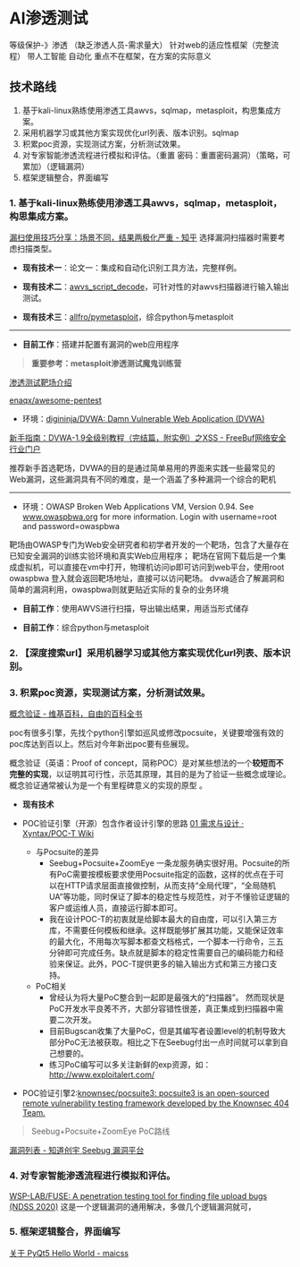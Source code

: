 # AI渗透测试

等级保护-》渗透
（缺乏渗透人员-需求量大）
针对web的适应性框架（完整流程）
带人工智能 自动化
重点不在框架，在方案的实际意义

## 技术路线

1. 基于kali-linux熟练使用渗透工具awvs，sqlmap，metasploit，构思集成方案。
2. 采用机器学习或其他方案实现优化url列表、版本识别。sqlmap
3. 积累poc资源，实现测试方案，分析测试效果。
4. 对专家智能渗透流程进行模拟和评估。（重置 密码：重置密码漏洞）（策略，可累加）（逻辑漏洞）
5. 框架逻辑整合，界面编写
  
<!-- 
GUI搭建与逻辑整合：分级抽象渗透框架的搭建

> 受到xyntax设计思路启发。[01 需求与设计 · Xyntax/POC-T Wiki](https://github.com/Xyntax/POC-T/wiki/01-%E9%9C%80%E6%B1%82%E4%B8%8E%E8%AE%BE%E8%AE%A1)

渗透攻击已经拥有了如此之多的**PoC资源**，以及繁多的**现成框架**，为何还需要我们的框架呢？

首先，所谓PoC，就是一个渗透概念的基础实例。不是将所有PoC整合就是完美的扫描器，而是必须与框架结合，统一使用才能发挥出“量变引起质变”的效果。因此，PoC通常需要一定程度的**基于框架的二次开发**。

现有的框架基本覆盖了渗透测试的所有需求，但每一个框架都有其局限性，所以维护一个**兼容性好**，**扩展潜力强**，并且**开发思路清晰**的框架是有意义的。几乎所有的渗透框架（msf[yes]...）都支持扩展插件，来保证框架的扩展性。框架对插件和模块的调用构成了框架的**实例**。

然而所有框架都存在矛盾，为了保证扩展插件的质量，框架一般会给出复杂的文档格式要求（Pocsuite[yes],msf[unknown]...），格式的限制增加了插件开发的成本，也增加了实例的使用成本。使得一些简易的PoC无法很快的融入框架。

而我们这套框架的优势便在于**覆盖了渗透测试实例的每个级别**。从低到高分别是代码级，专一框架级，多功能框架级，以及最高的OS发行版本级。一般框架所支持的插件与实例都是局限在某一级别。我们的框架（希望实现）对从代码级到多功能框架级的实例都能有较好的支持。

在低层次级，给插件最大的自由度，不需要继承框架中的模块，只需要读取最基本的输入。保证渗透工程师能够高效快速编写测试简易的PoC。
同时在高层次级，不仅能提供高可靠性的模块以及现成框架接口，保证插件的稳定性。在面向非专业用户，高层次的应用插件提供的实例也有足够的易用性。

总结，安全技术人员经常会遇到不同层次的需求，本框架（希望实现）对从代码级到多功能框架级的渗透测试实例都能有较好的支持。安全技术人员在使用本框架进行渗透测试实践的时候，可以根据需求，灵活的选择框架中不同级别的模块和接口，**高效编写**出符合需求的**渗透测试实例**。 -->

<!-- [Penetration test - Wikipedia](https://en.wikipedia.org/wiki/Penetration_test#Specialized_OS_distributions)

- 代码级
- 框架级: 
  - 专一框架、工具级别：Nmap,awvs,
  - 多功能框架：Metasploit Project,（本框架的定位）
- OS发行版本级: Kali Linux based on Debian, -->

<!-- > 根据对框架的分析，可以重新锚定各条技术路线的位置。
> 本项目的技术路线可以概括为搭建分级框架，并且为了验证框架的可扩展性，在框架的不同层级不同部分进行实例化 -->

<!-- **路线1：基于kali-linux熟练使用渗透工具awvs，sqlmap，metasploit，构思集成方案。**：
>【接口实现】为现有的框架与本框架之间编写接口（metasploit等），并且编写框架直接的链接模块
- 分析输入，调用框架，保存输出（awvs[yes]）
- 将输入输出转化为统一格式
  - （扫描报告是否有现成的储存格式？有则）储存为现有数据格式
  - msf 输入格式
    - avws扫描的结果很不完全
    - 新框架都采用深度学习

**路线2：采用机器学习或其他方案实现优化url列表、版本识别。**：
>【AI模块实现】加入、调用机器学习模块。
- 输入URL列表，给出对URL恶意性的猜测评估。筛选URL，xray（非开源）
- （版本识别模块如何通过AI优化？）

**路线3：积累poc资源，实现测试方案，分析测试效果。**
> 【PoC实例化】将已有poc（以及不同来源的poc组）依照本框架进行实例化，同时要实现
- 简易PoC的易移植性，只需要遵守框架最底层的模块限制
- 复杂PoC的可移植性、可靠性，需要实现对高级模块和接口的调用

**路线4：对专家智能渗透流程进行模拟和评估。**
> 【】 -->

### 1. 基于kali-linux熟练使用渗透工具awvs，sqlmap，metasploit，构思集成方案。

[漏扫使用技巧分享：场景不同，结果两极化严重 - 知乎](https://zhuanlan.zhihu.com/p/111875353)
选择漏洞扫描器时需要考虑扫描类型。

- **现有技术一**：论文一：集成和自动化识别工具方法，完整样例。

<!-- 参考文献：1. 渗透测试中信息采集的知识提取与集成 Knowledge Extraction and Integration for Information Gathering in Penetration Testing.docx 

本文回顾和识别开源子域枚举和服务扫描工具，并提出了一种集成和自动化识别工具的方法。 结果表明，由于减少了人工任务，使用我们的方法大大改善了信息收集过程。【本竞赛项目的基本依据以及期望达到的目标】

本研究论文的重点是确定能够收集信息的工具，以便集成这些工具，从而使这些工具的组合输出易于管理、组织和分析。【评价标准】

我们正在审查和识别在识别信息系统的子域和开放端口方面最有效和最有效的子域和服务扫描工具。 然后我们使用shell脚本集成这些工具。 我们将集成工具的结果与独立工具进行比较，以评估我们的信息收集方法的效率和有效性。【技术路线】 -->

- **现有技术二**：[awvs_script_decode](https://github.com/fnmsd/awvs_script_decode)，可针对性的对awvs扫描器进行输入输出测试。

<!-- [gatlindada/awvs-decode: The best and easiest way to decode and repack AWVS scripts. AWVS 最好、最简单、最新的解码/再打包方法，仅15行代码！](https://github.com/gatlindada/awvs-decode) -->

- **现有技术三**：[allfro/pymetasploit](https://github.com/allfro/pymetasploit)，综合python与metasploit

<!-- > 工作概述：论文提供了一条技术路线，可以适当进行复现，并参考论文的分析和对比方法。利用现有对awvs的解码以及pymetasploit库的支持，可以简要实现从搭建broken服务器，到利用awvs针对性的扫描出该漏洞，并使用python的msf接口进行尝试性攻击，最后将信息收集流程、攻击流程以及攻击结果报告集成到gui中。 -->

---

- **目前工作**：搭建并配置有漏洞的web应用程序

> **重要参考：metasploit渗透测试魔鬼训练营**

[渗透测试靶场介绍](https://www.cnblogs.com/cainiao-chuanqi/p/13870199.html)

[enaqx/awesome-pentest](https://github.com/enaqx/awesome-pentest)

<!-- - 环境一：windows XP(vmware) + phpstudy 搭建本地服务器
包含b站视频教程，已失效，保存在本地
[小皮面板(phpstudy) - 让天下没有难配的服务器环境！](https://www.xp.cn/)

[新手指南：手把手教你如何搭建自己的渗透测试环境 - FreeBuf网络安全行业门户](https://www.freebuf.com/sectool/102661.html) -->

- 环境：[digininja/DVWA: Damn Vulnerable Web Application (DVWA)](https://github.com/digininja/DVWA)

[新手指南：DVWA-1.9全级别教程（完结篇，附实例）之XSS - FreeBuf网络安全行业门户](https://www.freebuf.com/articles/web/123779.html)

<!-- 使用PHP语言写的测试平台，要先搭好PHP+MYSQL的环境，把文件直接解压到你的站点根目录。

使用浏览器访问,我的本地环境：[Damn Vulnerable Web Application (DVWA) v1.10](http://10.10.10.130/DVWA)，输入用户名admin，密码password即可登录 -->

推荐新手首选靶场，DVWA的目的是通过简单易用的界面来实践一些最常见的Web漏洞，这些漏洞具有不同的难度，是一个涵盖了多种漏洞一个综合的靶机
<!-- 
- 【参考】 DVWA靶场共有十个模块，分别是

    - Brute Force（暴力（破解））
    - Command Injection（命令行注入） [phpStudy远程RCE漏洞复现_过云的博客-CSDN博客](https://blog.csdn.net/weixin_43268670/article/details/107098135)
    - CSRF（跨站请求伪造）
    - File Inclusion（文件包含）
    - File Upload（文件上传）
    - Insecure CAPTCHA （不安全的验证码）
    - SQL Injection（SQL注入）模拟sql注入攻击漏洞：[深入学习1———利用phpstudy搭建本地sql注入漏洞_这周末在做梦的博客-CSDN博客_phpstudy sql注入](https://blog.csdn.net/weixin_46203060/article/details/109411239)
    - SQL Injection（Blind）（SQL盲注）
    - XSS（Reflected）（反射型跨站脚本）
    - XSS（Stored）（存储型跨站脚本） -->

---

- 环境：OWASP Broken Web Applications VM, Version 0.94.  See www.owaspbwa.org for more information.
Login with username=root and password=owaspbwa

靶场由OWASP专门为Web安全研究者和初学者开发的一个靶场，包含了大量存在已知安全漏洞的训练实验环境和真实Web应用程序；
靶场在官网下载后是一个集成虚拟机，可以直接在vm中打开，物理机访问ip即可访问到web平台，使用root owaspbwa 登入就会返回靶场地址，直接可以访问靶场。
dvwa适合了解漏洞和简单的漏洞利用，owaspbwa则就更贴近实际的复杂的业务环境

- **目前工作**：使用AWVS进行扫描，导出输出结果，用适当形式储存

- **目前工作**：综合python与metasploit



### 2. 【深度搜索url】采用机器学习或其他方案实现优化url列表、版本识别。

<!-- Python 机器学习：https://zhuanlan.zhihu.com/p/112123064
Python 之 Sklearn 使用教程：https://www.jianshu.com/p/6ada34655862

算法总结：
优化算法分类及总结：https://blog.csdn.net/qq997843911/article/details/83445318 -->

<!-- [python 3.x-通过Selenium在Chrome上打开检查（按F12）-代码日志](https://stackoverflow.com/questions/59365968/opening-inspect-pressing-f12-on-chrome-via-selenium)

[java-Selenium Webdriver commit（）vs click（）-代码日志](https://stackoverflow.com/questions/17530104/selenium-webdriver-submit-vs-click)

[The Selenium Browser Automation Project :: Documentation for Selenium](https://www.selenium.dev/documentation/en/)

post方式结合
sqlmap.py -u "http://192.168.160.1/sqltest/post.php" --forms 
或 
sqlmap -u http://xxx.xxx.com/Login.asp --data "n=1&p=1"

sqlmap.py -u "http://localhost:8003/Production/PRODUCT_DETAIL.asp?id=1513"

[Usage · sqlmapproject/sqlmap Wiki](https://github.com/sqlmapproject/sqlmap/wiki/Usage)

[(11条消息) sqlmap之(一)----命令详解_fendo-CSDN博客_sqlmap命令详解](https://blog.csdn.net/u011781521/article/details/53979998)

可注入的url与url自身的特征有关，如参数，单词语义等相关。

因此首先建立规则过滤一些url后，然后用模型检测哪些可能是有漏洞的url，输入给sqlmap。

模型首先需要有一个GroundTruth参考标准数据集，哪些url是无漏洞的，哪些url有漏洞的，各有1000个

通过机器学习如随机森林，建立检测模型。要达到95%以上检测率。

找前辈要现有的技术路线。

- url 特征相关：
面向机器学习的恶意 URL 检测，主要关注提取特征：[用机器学习玩转恶意URL检测 - FreeBuf网络安全行业门户](https://www.freebuf.com/articles/network/131279.html)，技术路线如下：
    
  1. 分别拿到正常请求和恶意请求的数据集。
  2. 对无规律的数据集进行处理得到特征矩阵。
  3. 使用机器逻辑回归方式使用特征矩阵训练检测模型。
  4. 最后计算模型的准确度，并使用检测模型判断未知 URL 请求是恶意的还是正常的。

- 构建 url 样本集的统计学或机器学习模型：[基于机器学习的web异常检测 - FreeBuf网络安全行业门户](https://www.freebuf.com/articles/web/126543.html)
  1. 基于统计学习模型：特征例如，URL参数个数、参数值长度的均值和方差、参数字符分布、URL的访问频率
  2. 基于文本分析的机器学习模型：基于日志文本的分析
  3. 基于单分类模型：学习单类样本的最小边界，边界之外的则识别为异常。
  4. 基于聚类模型： -->

### 3. 积累poc资源，实现测试方案，分析测试效果。

[概念验证 - 维基百科，自由的百科全书](https://zh.wikipedia.org/wiki/%E6%A6%82%E5%BF%B5%E9%AA%8C%E8%AF%81)

poc有很多引擎，先找个python引擎如巡风或修改pocsuite，关键要增强有效的poc库达到百以上。然后对今年新出poc要有些展现。

概念验证（英语：Proof of concept，简称POC）是对某些想法的一个**较短而不完整的实现**，以证明其可行性，示范其原理，其目的是为了验证一些概念或理论。概念验证通常被认为是一个有里程碑意义的实现的原型 。 

<!-- 在计算机安全术语中，概念验证经常被用来作为漏洞利用的别名。（英语：Exploit，本意为“利用”）是计算机安全术语，指的是利用程序中的某些漏洞，来得到计算机的控制权 -->

- **现有技术**

- POC验证引擎（开源）包含作者设计引擎的思路 [01 需求与设计 · Xyntax/POC-T Wiki](https://github.com/Xyntax/POC-T/wiki/01-%E9%9C%80%E6%B1%82%E4%B8%8E%E8%AE%BE%E8%AE%A1)
    - 与Pocsuite的差异
        - Seebug+Pocsuite+ZoomEye 一条龙服务确实很好用。Pocsuite的所有PoC需要按模板要求使用Pocsuite指定的函数，这样的优点在于可以在HTTP请求层面直接做控制，从而支持“全局代理”，“全局随机UA”等功能，同时保证了脚本的稳定性与规范性，对于不懂验证逻辑的客户或运维人员，直接运行脚本即可。
        - 我在设计POC-T的初衷就是给脚本最大的自由度，可以引入第三方库，不需要任何模板和继承。这样既能够扩展其功能，又能保证效率的最大化，不用每次写脚本都查文档格式，一个脚本一行命令，三五分钟即可完成任务。缺点就是脚本的稳定性需要自己的编码能力和经验来保证。此外，POC-T提供更多的输入输出方式和第三方接口支持。
    - PoC相关
        - 曾经认为将大量PoC整合到一起即是最强大的“扫描器”。 然而现状是PoC开发水平良莠不齐，大部分容错性很差，真正集成到扫描器中需要二次开发。
        - 目前Bugscan收集了大量PoC，但是其编写者设置level的机制导致大部分PoC无法被获取。相比之下在Seebug付出一点时间就可以拿到自己想要的。
        - 练习PoC编写可以多关注新鲜的exp资源，如：http://www.exploitalert.com/

- POC验证引擎2:[knownsec/pocsuite3: pocsuite3 is an open-sourced remote vulnerability testing framework developed by the Knownsec 404 Team.](https://github.com/knownsec/pocsuite3)

> Seebug+Pocsuite+ZoomEye PoC路线

[漏洞列表 - 知道创宇 Seebug 漏洞平台](https://www.seebug.org/vuldb/vulnerabilities?has_poc=true)

### 4. 对专家智能渗透流程进行模拟和评估。

[WSP-LAB/FUSE: A penetration testing tool for finding file upload bugs (NDSS 2020)](https://github.com/WSP-LAB/FUSE) 这是一个逻辑漏洞的通用解决，多做几个逻辑漏洞就可，

### 5. 框架逻辑整合，界面编写

[关于 PyQt5 Hello World - maicss](https://maicss.gitbook.io/pyqt5-chinese-tutoral/hello_world)

<!-- 使用python搭建交互式终端实例
[PyQtTerminal-1/QTerminal.py at master · niuzhenjiang/PyQtTerminal-1](https://github.com/niuzhenjiang/PyQtTerminal-1/blob/master/QTerminal.py)

[Helium-icons 图标 - 113 个免费矢量图标下载 - Easyicon](https://www.easyicon.net/iconsearch/iconset:Helium-icons/?s=addtime_DESC) -->
